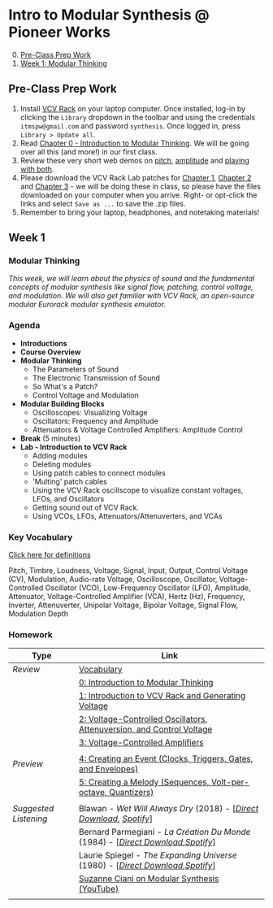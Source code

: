 # Intro to Modular Synthesis @ Pioneer Works

0. [Pre-Class Prep Work](#Pre-Class-Prep-Work)
1. [Week 1: Modular Thinking](#Week-1)

## Pre-Class Prep Work

1. Install [VCV Rack](vcvrack.com) on your laptop computer.  Once installed, log-in by clicking the `Library` dropdown in the toolbar and using the credentials `itmspw@gmail.com` and password `synthesis`.  Once logged in, press `Library > Update all`.
2. Read [Chapter 0 - Introduction to Modular Thinking](./Chapter-00/chapter00.md).  We will be going over all this (and more!) in our first class.  
3. Review these very short web demos on [pitch](https://learningsynths.ableton.com/making-changes/amplitude), [amplitude](https://learningsynths.ableton.com/making-changes/pitch) and [playing with both](https://learningsynths.ableton.com/making-changes/play-with-amplitude-and-pitch).
4. Please download the VCV Rack Lab patches for [Chapter 1](./Chapter-01/patches/ch01_vcv_labs.zip), [Chapter 2](./Chapter-02/patches/ch02_vcv_labs.zip) and [Chapter 3](./Chapter-03/patches/ch03_vcv_labs.zip) - we will be doing these in class, so please have the files downloaded on your computer when you arrive.  Right- or opt-click the links and select `Save as ...` to save the .zip files.
5. Remember to bring your laptop, headphones, and notetaking materials!



## Week 1

### Modular Thinking

*This week, we will learn about the physics of sound and the fundamental concepts of modular synthesis like signal flow, patching, control voltage, and modulation.  We will also get familiar with VCV Rack, an open-source modular Eurorack modular synthesis emulator.*

### Agenda

- **Introductions**
- **Course Overview**
- **Modular Thinking**
  - The Parameters of Sound
  - The Electronic Transmission of Sound
  - So What's a Patch?
  - Control Voltage and Modulation
- **Modular Building Blocks**
  - Oscilloscopes: Visualizing Voltage
  - Oscillators: Frequency and Amplitude
  - Attenuators & Voltage Controlled Amplifiers: Amplitude Control
- **Break** (5 minutes)
- **Lab - Introduction to VCV Rack**
  - Adding modules
  - Deleting modules
  - Using patch cables to connect modules
  - 'Multing' patch cables
  - Using the VCV Rack oscillscope to visualize constant voltages, LFOs, and Oscillators
  - Getting sound out of VCV Rack.
  - Using VCOs, LFOs, Attenuators/Attenuverters, and VCAs

### Key Vocabulary

[Click here for definitions](./glossary.md#week-1)

Pitch, Timbre, Loudness, Voltage, Signal, Input, Output, Control Voltage (CV), Modulation, Audio-rate Voltage, Oscilloscope, Oscillator, Voltage-Controlled Oscillator (VCO), Low-Frequency Oscillator (LFO), Amplitude, Attenuator, Voltage-Controlled Amplifier (VCA), Hertz (Hz), Frequency, Inverter, Attenuverter, Unipolar Voltage, Bipolar Voltage, Signal Flow, Modulation Depth

### Homework

| Type                  | Link                                                         |
| --------------------- | ------------------------------------------------------------ |
| *Review*              | [Vocabulary]()                                               |
|                       | [0: Introduction to Modular Thinking](./Chapter-00/chapter00.md) |
|                       | [1: Introduction to VCV Rack and Generating Voltage](./Chapter-01/chapter01.md) |
|                       | [2: Voltage-Controlled Oscillators, Attenuversion, and Control Voltage](./Chapter-02/chapter02.md) |
|                       | [3: Voltage-Controlled Amplifiers](./Chapter-03/chapter03.md) |
|                       |                                                              |
| *Preview*             | [4: Creating an Event (Clocks, Triggers, Gates, and Envelopes)](./Chapter-04/chapter04.md) |
|                       | [5: Creating a Melody (Sequences, Volt-per-octave, Quantizers)](./Chapter-05/chapter05.md) |
|                       |                                                              |
| *Suggested Listening* | Blawan - *Wet Will Always Dry* (2018) - [[*Direct Download*](https://www.dropbox.com/sh/tfi694y0woky5q6/AACL5mXmbMi_ysIDs3Vl6BiHa?dl=0), [*Spotify*](https://open.spotify.com/album/0tAeHP4BXGplGcD6rdYXjy?si=8quFgbnMQbO3RkgIuDttPQ)] |
|                       | Bernard Parmegiani - *La Création Du Monde* (1984) - [[*Direct Download*](),[*Spotify*]()] |
|                       | Laurie Spiegel - *The Expanding Universe* (1980) - [[*Direct Download*](),[*Spotify*]()] |
|                       | [Suzanne Ciani on Modular Synthesis (YouTube)](https://www.youtube.com/watch?v=QRx-YdqHLus&t=250s) |
|                       |                                                              |




